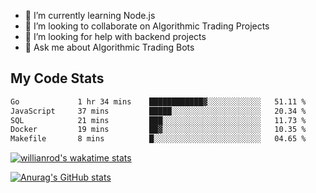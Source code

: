 
- 🌱 I’m currently learning Node.js
- 👯 I’m looking to collaborate on Algorithmic Trading Projects
- 🤔 I’m looking for help with backend projects
- 💬 Ask me about Algorithmic Trading Bots

## My Code Stats

<!--START_SECTION:waka-->

```txt
Go             1 hr 34 mins    ████████████▓░░░░░░░░░░░░   51.11 %
JavaScript     37 mins         █████░░░░░░░░░░░░░░░░░░░░   20.34 %
SQL            21 mins         ███░░░░░░░░░░░░░░░░░░░░░░   11.73 %
Docker         19 mins         ██▓░░░░░░░░░░░░░░░░░░░░░░   10.35 %
Makefile       8 mins          █░░░░░░░░░░░░░░░░░░░░░░░░   04.65 %
```

<!--END_SECTION:waka-->

[![willianrod's wakatime stats](https://github-readme-stats.vercel.app/api/wakatime?username=holdandup&layout=compact&theme=react&custom_title=Wakatime%20All%20Time%20Stats&langs_count=8)](https://github.com/anuraghazra/github-readme-stats)

[![Anurag's GitHub stats](https://github-readme-stats.vercel.app/api?username=Kevinbarrero)](https://github.com/anuraghazra/github-readme-stats)





